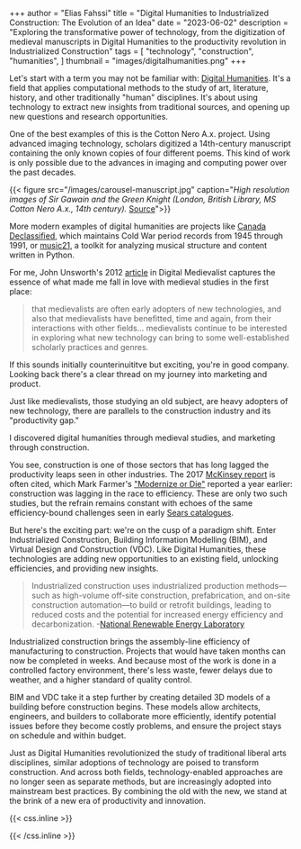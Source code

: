 +++
author = "Elias Fahssi"
title = "Digital Humanities to Industrialized Construction: The Evolution of an Idea"
date = "2023-06-02"
description = "Exploring the transformative power of technology, from the digitization of medieval manuscripts in Digital Humanities to the productivity revolution in Industrialized Construction"
tags = [
    "technology",
    "construction",
    "humanities",
]
thumbnail = "images/digitalhumanities.png"
+++

Let's start with a term you may not be familiar with: [Digital Humanities](https://guides.lib.utexas.edu/digitalhumanities/introductory-readings). It's a field that applies computational methods to the study of art, literature, history, and other traditionally "human" disciplines. It's about using technology to extract new insights from traditional sources, and opening up new questions and research opportunities. 

One of the best examples of this is the Cotton Nero A.x. project. Using advanced imaging technology, scholars digitized a 14th-century manuscript containing the only known copies of four different poems. This kind of work is only possible due to the advances in imaging and computing power over the past decades.

{{< figure src="/images/carousel-manuscript.jpg" caption="*High resolution images of Sir Gawain and the Green Knight (London, British Library, MS Cotton Nero A.x., 14th century).*  [Source](https://digitalcollections.ucalgary.ca/Package/2R3BF1FK246CX)">}}

More modern examples of digital humanities are projects like [Canada Declassified](https://dhn.utoronto.ca/project/canada-declassified/), which maintains Cold War period records from 1945 through 1991, or [music21](http://web.mit.edu/music21/), a toolkit for analyzing musical structure and content written in Python.

For me, John Unsworth's 2012 [article](https://journal.digitalmedievalist.org/article/id/6983/) in Digital Medievalist captures the essence of what made me fall in love with medieval studies in the first place:
> that medievalists are often early adopters of new technologies, and also that medievalists have benefitted, time and again, from their interactions with other fields... medievalists continue to be interested in exploring what new technology can bring to some well-established scholarly practices and genres.

If this sounds initially counterinuititve but exciting, you're in good company. Looking back there's a clear thread on my journey into marketing and product.

Just like medievalists, those studying an old subject, are heavy adopters of new technology, there are parallels to the construction industry and its "productivity gap."

I discovered digital humanities through medieval studies, and marketing through construction.

You see, construction is one of those sectors that has long lagged the productivity leaps seen in other industries. The 2017 [McKinsey report](https://www.mckinsey.com/capabilities/operations/our-insights/reinventing-construction-through-a-productivity-revolution) is often cited, which Mark Farmer's ["Modernize or Die"](https://www.designingbuildings.co.uk/wiki/Farmer_Review_2016:_Modernise_or_die) reported a year earlier: construction was lagging in the race to efficiency. These are only two such studies, but the refrain remains constant with echoes of the same efficiency-bound challenges seen in early [Sears catalogues](http://www.searsarchives.com/homes/1908-1914.htm).

But here's the exciting part: we're on the cusp of a paradigm shift. Enter Industrialized Construction, Building Information Modelling (BIM), and Virtual Design and Construction (VDC). Like Digital Humanities, these technologies are adding new opportunities to an existing field, unlocking efficiencies, and providing new insights.

> Industrialized construction uses industrialized production methods—such as high-volume off-site construction, prefabrication, and on-site construction automation—to build or retrofit buildings, leading to reduced costs and the potential for increased energy efficiency and decarbonization. -[National Renewable Energy Laboratory](https://www.nrel.gov/buildings/industrialized-construction.html)

Industrialized construction brings the assembly-line efficiency of manufacturing to construction. Projects that would have taken months can now be completed in weeks. And because most of the work is done in a controlled factory environment, there's less waste, fewer delays due to weather, and a higher standard of quality control.

BIM and VDC take it a step further by creating detailed 3D models of a building before construction begins. These models allow architects, engineers, and builders to collaborate more efficiently, identify potential issues before they become costly problems, and ensure the project stays on schedule and within budget.

Just as Digital Humanities revolutionized the study of traditional liberal arts disciplines, similar adoptions of technology are poised to transform construction. And across both fields, technology-enabled approaches are no longer seen as separate methods, but are increasingly adopted into mainstream best practices. By combining the old with the new, we stand at the brink of a new era of productivity and innovation. 

{{< css.inline >}}

<style>
.canon { background: white; width: 100%; height: auto; }
</style>

{{< /css.inline >}}
